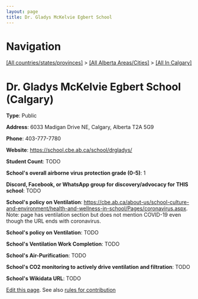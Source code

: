 ```yaml
---
layout: page
title: Dr. Gladys McKelvie Egbert School
---
```

# Navigation

[[All countries/states/provinces]](../../..) > [[All Alberta Areas/Cities]](../..) > [[All In Calgary]](..)

# Dr. Gladys McKelvie Egbert School (Calgary)

**Type**: Public

**Address**: 6033 Madigan Drive NE, Calgary, Alberta T2A 5G9

**Phone**: 403-777-7780

**Website**: <https://school.cbe.ab.ca/school/drgladys/>

**Student Count**: TODO

**School's overall airborne virus protection grade (0-5)**: 1

**Discord, Facebook, or WhatsApp group for discovery/advocacy for THIS school**: TODO

**School's policy on Ventilation**: <https://cbe.ab.ca/about-us/school-culture-and-environment/health-and-wellness-in-school/Pages/coronavirus.aspx>. Note: page has ventilation section but does not mention COVID-19 even though the URL ends with coronavirus.

**School's policy on Ventilation**: TODO

**School's Ventilation Work Completion**: TODO

**School's Air-Purification**: TODO

**School's CO2 monitoring to actively drive ventilation and filtration**: TODO

**School's Wikidata URL**: TODO


[Edit this page](https://github.com/ventilate-schools/AB/edit/main/./Calgary/Dr._Gladys_McKelvie_Egbert_School.md). See also [rules for contribution](../../../contribution-rules/)